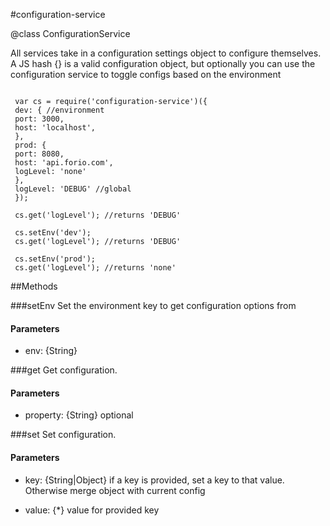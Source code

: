 

#configuration-service

<!-- module desc -->

@class ConfigurationService

All services take in a configuration settings object to configure themselves. A JS hash {} is a valid configuration object, but optionally you can use the configuration service to toggle configs based on the environment

```
 
 var cs = require('configuration-service')({
 dev: { //environment
 port: 3000,
 host: 'localhost',
 },
 prod: {
 port: 8080,
 host: 'api.forio.com',
 logLevel: 'none'
 },
 logLevel: 'DEBUG' //global
 });
 
 cs.get('logLevel'); //returns 'DEBUG'
 
 cs.setEnv('dev');
 cs.get('logLevel'); //returns 'DEBUG'
 
 cs.setEnv('prod');
 cs.get('logLevel'); //returns 'none'

```

##Methods

###setEnv
Set the environment key to get configuration options from

#### Parameters

- env: {String} 

###get
Get configuration.

#### Parameters

- property: {String} optional

###set
Set configuration.

#### Parameters

- key: {String|Object} if a key is provided, set a key to that value. Otherwise merge object with current config

- value: {*} value for provided key

